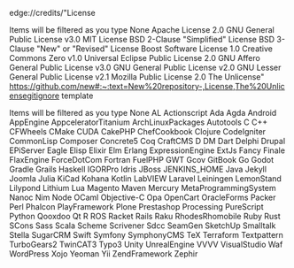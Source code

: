 edge://credits/"License

Items will be filtered as you type
None
Apache License 2.0
GNU General Public License v3.0
MIT License
BSD 2-Clause "Simplified" License
BSD 3-Clause "New" or "Revised" License
Boost Software License 1.0
Creative Commons Zero v1.0 Universal
Eclipse Public License 2.0
GNU Affero General Public License v3.0
GNU General Public License v2.0
GNU Lesser General Public License v2.1
Mozilla Public License 2.0
The Unlicense"
 https://github.com/new#:~:text=New%20repository-,License,The%20Unlicensegitignore template

Items will be filtered as you type
None
AL
Actionscript
Ada
Agda
Android
AppEngine
AppceleratorTitanium
ArchLinuxPackages
Autotools
C
C++
CFWheels
CMake
CUDA
CakePHP
ChefCookbook
Clojure
CodeIgniter
CommonLisp
Composer
Concrete5
Coq
CraftCMS
D
DM
Dart
Delphi
Drupal
EPiServer
Eagle
Elisp
Elixir
Elm
Erlang
ExpressionEngine
ExtJs
Fancy
Finale
FlaxEngine
ForceDotCom
Fortran
FuelPHP
GWT
Gcov
GitBook
Go
Godot
Gradle
Grails
Haskell
IGORPro
Idris
JBoss
JENKINS_HOME
Java
Jekyll
Joomla
Julia
KiCad
Kohana
Kotlin
LabVIEW
Laravel
Leiningen
LemonStand
Lilypond
Lithium
Lua
Magento
Maven
Mercury
MetaProgrammingSystem
Nanoc
Nim
Node
OCaml
Objective-C
Opa
OpenCart
OracleForms
Packer
Perl
Phalcon
PlayFramework
Plone
Prestashop
Processing
PureScript
Python
Qooxdoo
Qt
R
ROS
Racket
Rails
Raku
RhodesRhomobile
Ruby
Rust
SCons
Sass
Scala
Scheme
Scrivener
Sdcc
SeamGen
SketchUp
Smalltalk
Stella
SugarCRM
Swift
Symfony
SymphonyCMS
TeX
Terraform
Textpattern
TurboGears2
TwinCAT3
Typo3
Unity
UnrealEngine
VVVV
VisualStudio
Waf
WordPress
Xojo
Yeoman
Yii
ZendFramework
Zephir
